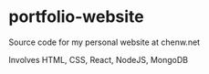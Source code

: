 ﻿# portfolio-website

Source code for my personal website at chenw.net

Involves HTML, CSS, React, NodeJS, MongoDB